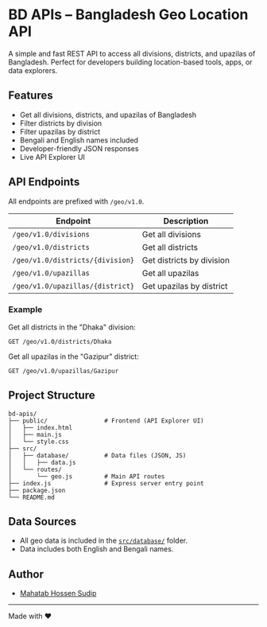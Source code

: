 # BD APIs – Bangladesh Geo Location API

A simple and fast REST API to access all divisions, districts, and upazilas of Bangladesh. Perfect for developers building location-based tools, apps, or data explorers.

## Features

- Get all divisions, districts, and upazilas of Bangladesh
- Filter districts by division
- Filter upazilas by district
- Bengali and English names included
- Developer-friendly JSON responses
- Live API Explorer UI

## API Endpoints

All endpoints are prefixed with `/geo/v1.0`.

| Endpoint                                 | Description                        |
|-------------------------------------------|------------------------------------|
| `/geo/v1.0/divisions`                    | Get all divisions                  |
| `/geo/v1.0/districts`                    | Get all districts                  |
| `/geo/v1.0/districts/{division}`         | Get districts by division          |
| `/geo/v1.0/upazillas`                    | Get all upazilas                   |
| `/geo/v1.0/upazillas/{district}`         | Get upazilas by district           |

### Example

Get all districts in the "Dhaka" division:
```
GET /geo/v1.0/districts/Dhaka
```

Get all upazilas in the "Gazipur" district:
```
GET /geo/v1.0/upazillas/Gazipur
```

## Project Structure

```
bd-apis/
├── public/                # Frontend (API Explorer UI)
│   ├── index.html
│   ├── main.js
│   └── style.css
├── src/
│   ├── database/          # Data files (JSON, JS)
│   │   ├── data.js
│   └── routes/
│       └── geo.js         # Main API routes
├── index.js               # Express server entry point
├── package.json
└── README.md
```

## Data Sources

- All geo data is included in the [`src/database/`](src/database/) folder.
- Data includes both English and Bengali names.

## Author

- [Mahatab Hossen Sudip](https://github.com/SudipMHX)

---

Made with ❤️